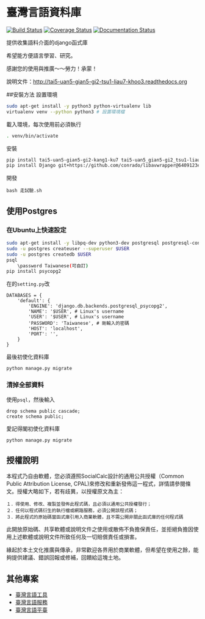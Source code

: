 # 臺灣言語資料庫

[![Build Status](https://travis-ci.org/sih4sing5hong5/tai5-uan5_gian5-gi2_tsu1-liau7-khoo3.svg?branch=master)](https://travis-ci.org/sih4sing5hong5/tai5-uan5_gian5-gi2_tsu1-liau7-khoo3)
[![Coverage Status](https://coveralls.io/repos/sih4sing5hong5/tai5-uan5_gian5-gi2_tsu1-liau7-khoo3/badge.svg)](https://coveralls.io/r/sih4sing5hong5/tai5-uan5_gian5-gi2_tsu1-liau7-khoo3)
[![Documentation Status](https://readthedocs.org/projects/tai5-uan5-gian5-gi2-tsu1-liau7-khoo3/badge/?version=latest)](https://readthedocs.org/projects/tai5-uan5-gian5-gi2-tsu1-liau7-khoo3/?badge=latest)

提供收集語料介面的django函式庫

希望能方便語言學習、研究。

感謝您的使用與推廣～～勞力！承蒙！

說明文件：<http://tai5-uan5-gian5-gi2-tsu1-liau7-khoo3.readthedocs.org>

##安裝方法
設置環境
```bash
sudo apt-get install -y python3 python-virtualenv lib
virtualenv venv --python python3 # 設置環境檔
```
載入環境，每次使用前必須執行
```bash
. venv/bin/activate 
```
安裝
```bash
pip install tai5-uan5-gian5-gi2-kang1-ku7 tai5-uan5_gian5-gi2_tsu1-liau7-khoo3
pip install Django git+https://github.com/conrado/libavwrapper@6409123ee24df823a5ee0bac7a08043e6b317721#egg=libavwrapper
```
開發
```
bash 走試驗.sh
```

## 使用Postgres

### 在Ubuntu上快速設定
```bash
sudo apt-get install -y libpq-dev python3-dev postgresql postgresql-contrib
sudo -u postgres createuser --superuser $USER
sudo -u postgres createdb $USER
psql
	\password Taiwanese(可自訂)
pip install psycopg2
```
在的`setting.py`改
```python3
DATABASES = {
    'default': {
        'ENGINE': 'django.db.backends.postgresql_psycopg2',
        'NAME': '$USER', # Linux's username
        'USER': '$USER', # Linux's username
        'PASSWORD': 'Taiwanese', # 剛輸入的密碼
        'HOST': 'localhost',
        'PORT': '',
    }
}
```
最後初使化資料庫
```
python manage.py migrate
```

### 清掉全部資料
使用`psql`，然後輸入
```
drop schema public cascade;
create schema public;
```
愛記得閣初使化資料庫
```
python manage.py migrate
```

## 授權說明
本程式乃自由軟體，您必須遵照SocialCalc設計的通用公共授權（Common Public Attribution License, CPAL)來修改和重新發佈這一程式，詳情請參閱條文。授權大略如下，若有歧異，以授權原文為主：

	１．得使用、修改、複製並發佈此程式碼，且必須以通用公共授權發行；
	２．任何以程式碼衍生的執行檔或網路服務，必須公開該程式碼；
	３．將此程式的原始碼當函式庫引用入商業軟體，且不需公開非關此函式庫的任何程式碼

此開放原始碼、共享軟體或說明文件之使用或散佈不負擔保責任，並拒絕負擔因使用上述軟體或說明文件所致任何及一切賠償責任或損害。

緣起於本土文化推廣與傳承，非常歡迎各界用於商業軟體，但希望在使用之餘，能夠提供建議、錯誤回報或修補，回饋給這塊土地。


## 其他專案
* [臺灣言語工具](https://github.com/sih4sing5hong5/tai5-uan5_gian5-gi2_kang1-ku7)
* [臺灣言語服務](https://github.com/sih4sing5hong5/tai5-uan5_gian5-gi2_hok8-bu7)
* [臺灣言語平臺](https://github.com/sih4sing5hong5/tai5-uan5_gian5-gi2_phing5-thai5)
